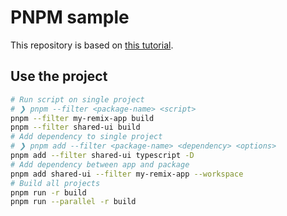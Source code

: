 # PNPM sample

This repository is based on [this tutorial](https://blog.nrwl.io/setup-a-monorepo-with-pnpm-workspaces-and-speed-it-up-with-nx-bc5d97258a7e).

## Use the project

```bash
# Run script on single project
# ❯ pnpm --filter <package-name> <script>
pnpm --filter my-remix-app build
pnpm --filter shared-ui build
# Add dependency to single project
# ❯ pnpm add --filter <package-name> <dependency> <options>
pnpm add --filter shared-ui typescript -D
# Add dependency between app and package
pnpm add shared-ui --filter my-remix-app --workspace
# Build all projects
pnpm run -r build
pnpm run --parallel -r build
```
